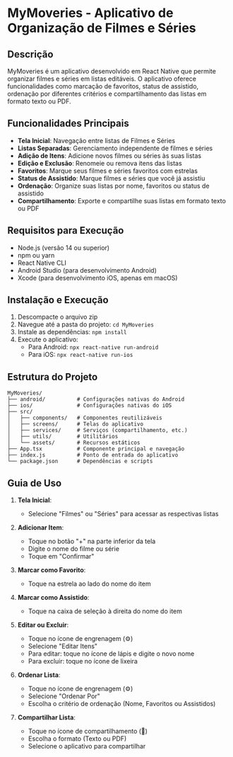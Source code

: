# MyMoveries - Aplicativo de Organização de Filmes e Séries

## Descrição
MyMoveries é um aplicativo desenvolvido em React Native que permite organizar filmes e séries em listas editáveis. O aplicativo oferece funcionalidades como marcação de favoritos, status de assistido, ordenação por diferentes critérios e compartilhamento das listas em formato texto ou PDF.

## Funcionalidades Principais

- **Tela Inicial**: Navegação entre listas de Filmes e Séries
- **Listas Separadas**: Gerenciamento independente de filmes e séries
- **Adição de Itens**: Adicione novos filmes ou séries às suas listas
- **Edição e Exclusão**: Renomeie ou remova itens das listas
- **Favoritos**: Marque seus filmes e séries favoritos com estrelas
- **Status de Assistido**: Marque filmes e séries que você já assistiu
- **Ordenação**: Organize suas listas por nome, favoritos ou status de assistido
- **Compartilhamento**: Exporte e compartilhe suas listas em formato texto ou PDF

## Requisitos para Execução

- Node.js (versão 14 ou superior)
- npm ou yarn
- React Native CLI
- Android Studio (para desenvolvimento Android)
- Xcode (para desenvolvimento iOS, apenas em macOS)

## Instalação e Execução

1. Descompacte o arquivo zip
2. Navegue até a pasta do projeto: `cd MyMoveries`
3. Instale as dependências: `npm install`
4. Execute o aplicativo:
   - Para Android: `npx react-native run-android`
   - Para iOS: `npx react-native run-ios`

## Estrutura do Projeto

```
MyMoveries/
├── android/          # Configurações nativas do Android
├── ios/              # Configurações nativas do iOS
├── src/
│   ├── components/   # Componentes reutilizáveis
│   ├── screens/      # Telas do aplicativo
│   ├── services/     # Serviços (compartilhamento, etc.)
│   ├── utils/        # Utilitários
│   └── assets/       # Recursos estáticos
├── App.tsx           # Componente principal e navegação
├── index.js          # Ponto de entrada do aplicativo
└── package.json      # Dependências e scripts
```

## Guia de Uso

1. **Tela Inicial**:
   - Selecione "Filmes" ou "Séries" para acessar as respectivas listas

2. **Adicionar Item**:
   - Toque no botão "+" na parte inferior da tela
   - Digite o nome do filme ou série
   - Toque em "Confirmar"

3. **Marcar como Favorito**:
   - Toque na estrela ao lado do nome do item

4. **Marcar como Assistido**:
   - Toque na caixa de seleção à direita do nome do item

5. **Editar ou Excluir**:
   - Toque no ícone de engrenagem (⚙️)
   - Selecione "Editar Itens"
   - Para editar: toque no ícone de lápis e digite o novo nome
   - Para excluir: toque no ícone de lixeira

6. **Ordenar Lista**:
   - Toque no ícone de engrenagem (⚙️)
   - Selecione "Ordenar Por"
   - Escolha o critério de ordenação (Nome, Favoritos ou Assistidos)

7. **Compartilhar Lista**:
   - Toque no ícone de compartilhamento (🔗)
   - Escolha o formato (Texto ou PDF)
   - Selecione o aplicativo para compartilhar
